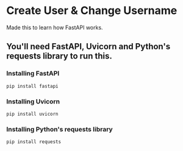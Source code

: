 # Create User & Change Username
Made this to learn how FastAPI works.

## You'll need FastAPI, Uvicorn and Python's requests library to run this.
### Installing FastAPI

`pip install fastapi`

### Installing Uvicorn
`pip install uvicorn`

### Installing Python's requests library
`pip install requests`
